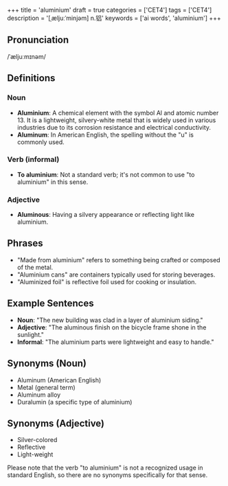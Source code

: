 +++
title = 'aluminium'
draft = true
categories = ['CET4']
tags = ['CET4']
description = '[ˌæljuːˈminjəm] n.铝'
keywords = ['ai words', 'aluminium']
+++

## Pronunciation
/ˈæljuːmɪnəm/

## Definitions
### Noun
- **Aluminium**: A chemical element with the symbol Al and atomic number 13. It is a lightweight, silvery-white metal that is widely used in various industries due to its corrosion resistance and electrical conductivity.
- **Aluminum**: In American English, the spelling without the "u" is commonly used.

### Verb (informal)
- **To aluminium**: Not a standard verb; it's not common to use "to aluminium" in this sense.

### Adjective
- **Aluminous**: Having a silvery appearance or reflecting light like aluminium.

## Phrases
- "Made from aluminium" refers to something being crafted or composed of the metal.
- "Aluminium cans" are containers typically used for storing beverages.
- "Aluminized foil" is reflective foil used for cooking or insulation.

## Example Sentences
- **Noun**: "The new building was clad in a layer of aluminium siding."
- **Adjective**: "The aluminous finish on the bicycle frame shone in the sunlight."
- **Informal**: "The aluminium parts were lightweight and easy to handle."

## Synonyms (Noun)
- Aluminum (American English)
- Metal (general term)
- Aluminum alloy
- Duralumin (a specific type of aluminium)

## Synonyms (Adjective)
- Silver-colored
- Reflective
- Light-weight

Please note that the verb "to aluminium" is not a recognized usage in standard English, so there are no synonyms specifically for that sense.
